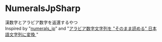 # NumeralsJpSharp
漢数字とアラビア数字を返還するやつ  
Inspired by "[numerals_jp](https://github.com/paralleltree/numerals_jp)" and "[アラビア数字文字列を "そのまま読める" 日本語文字列に変換
](http://qiita.com/mpyw/items/e3e18954159ef79aa577)"  

